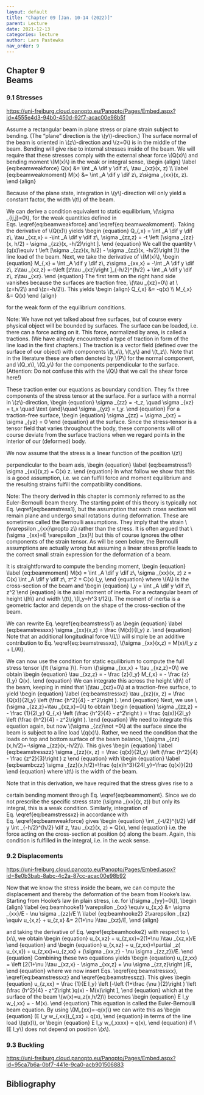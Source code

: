 ```yaml
---
layout: default
title: "Chapter 09 [Jan. 10-14 (2022)]"
parent: Lecture
date: 2021-12-13
categories: lecture
author: Lars Pastewka
nav_order: 9
---
```



<h2 class='chapterHead'><span class='titlemark'>Chapter 9</span><br /><a id='x1-10009'></a>Beams</h2>
<h3 class='sectionHead'><span class='titlemark'>9.1 </span> <a id='x1-20009.1'></a>Stresses</h3>
<!-- l. 5 --><p class='noindent'><a class='url' href='https://uni-freiburg.cloud.panopto.eu/Panopto/Pages/Embed.aspx?id=4555e4d3-94b0-450d-92f7-acac00e98b5f'><span class='cmtt-12'>https://uni-freiburg.cloud.panopto.eu/Panopto/Pages/Embed.aspx?id=4555e4d3-94b0-450d-92f7-acac00e98b5f</span></a>
</p><!-- l. 7 --><p class='indent'> Assume a rectangular beam in plane stress or plane strain subject to bending.
(The “plane” direction is the \(y\)-direction.) The surface normal of the beam is
oriented in \(z\)-direction and \(z=0\) is in the middle of the beam. Bending will give rise to
internal stresses inside of the beam. We will require that these stresses comply
with the external shear force \(Q(x)\) and bending moment \(M(x)\) in the <span class='cmti-12'>weak </span>or integral sense, \begin {align} \label {eq:beamweakforce} Q(x) &amp;= \int _A \dif y \dif z\, \tau _{xz}(x, z) \\ \label {eq:beamweakmoment} M(x) &amp;= \int _A \dif y \dif z\, z\sigma _{xx}(x, z). \end {align}
</p><!-- l. 14 --><p class='indent'> Because of the plane state, integration in \(y\)-direction will only yield a constant
factor, the width \(t\) of the beam.
</p><!-- l. 16 --><p class='indent'> We can derive a condition equivalent to static equilibrium, \(\sigma _{ij,j}=0\), for
the weak quantities defined in Eqs. \eqref{eq:beamweakforce} and
\eqref{eq:beamweakmoment}. Taking the derivative of \(Q(x)\) yields \begin {equation} Q_{,x} = \int _A \dif y \dif z\, \tau _{xz,x} = -\int _A \dif y \dif z\, \sigma _{zz,z} = -t \left [\sigma _{zz}(x, h/2) - \sigma _{zz}(x, -h/2)\right ]. \end {equation}
We call the quantity \(q(x)\equiv t \left [\sigma _{zz}(x, h/2) - \sigma _{zz}(x, -h/2)\right ]\) the line load of the beam. Next, we take the derivative of \(M(x)\),
\begin {equation} M_{,x} = \int _A \dif y \dif z\, z\sigma _{xx,x} = -\int _A \dif y \dif z\, z\tau _{xz,z} =-t\left [z\tau _{xz}\right ]_{-h/2}^{h/2} + \int _A \dif y \dif z\, z\tau _{xz}. \end {equation}
The first term on the right hand side vanishes because the surfaces are traction
free, \(\tau _{xz}=0\) at \(z=h/2\) and \(z=-h/2\). This yields \begin {align} Q_{,x} &amp;= -q(x) \\ M_{,x} &amp;= Q(x) \end {align}
</p><!-- l. 34 --><p class='indent'> for the weak form of the equilibrium conditions.
</p>
<div class='framedenv' id='shaded*-1'>
<!-- l. 36 --><p class='noindent'><span class='underline'><span class='cmbx-12'>Note:</span></span> We have not yet talked about free surfaces, but of course every physical
object will be bounded by surfaces. The surface can be loaded, i.e. there can a
force acting on it. This force, normalized by area, is called a <span class='cmti-12'>tractions</span>. (We have
already encountered a type of traction in form of the <span class='cmti-12'>line load </span>in the first
chapters.) The traction is a vector field (defined over the surface of our object)
with components \(t_x\), \(t_y\) and \(t_z\). Note that in the literature these are often denoted by \(P\)
for the normal component, and \(Q_x\), \(Q_y\) for the components perpendicular to the surface.
(Attention: Do not confuse this with the \(Q\) that we call the shear force
here!)
</p><!-- l. 39 --><p class='indent'> These traction enter our equations as boundary condition. They fix three
components of the stress tensor at the surface. For a surface with a normal in
\(z\)-direction, \begin {equation} \sigma _{zz} = -t_z, \quad \sigma _{xz} = t_x \quad \text {and}\quad \sigma _{yz} = t_y. \end {equation}
For a traction-free surface, \begin {equation} \sigma _{zz} = \sigma _{xz} = \sigma _{yz} = 0 \end {equation}
at the surface. Since the stress-tensor is a tensor field that varies throughout the
body, these components will of course deviate from the surface tractions when we
regard points in the interior of our (deformed) body. </p></div>



<!-- l. 50 --><p class='indent'> We now <span class='cmti-12'>assume </span>that the stress is a linear function of the position \(z\)
perpendicular to the beam axis, \begin {equation} \label {eq:beamstress1} \sigma _{xx}(x,z) = C(x) z. \end {equation}
In what follow we show that this is a good assumption, i.e. we can fulfill force and
moment equilibrium and the resulting strains fulfill the compatibility
conditions.
</p>
<div class='framedenv' id='shaded*-1'>
<!-- l. 57 --><p class='noindent'><span class='underline'><span class='cmbx-12'>Note:</span></span> The theory derived in this chapter is commonly referred to as the
<span class='cmti-12'>Euler-Bernoulli beam theory</span>. The starting point of this theory is typically not
Eq. \eqref{eq:beamstress1}, but the assumption that each cross section will
remain plane and undergo small rotations during deformation. These are
sometimes called the <span class='cmti-12'>Bernoulli assumptions</span>. They imply that the strain \(\varepsilon _{xx}\propto z\) rather
than the stress. It is often argued that \(\sigma _{xx}=E \varepsilon _{xx}\) but this of course ignores the other
components of the strain tensor. As will be seen below, the Bernoulli
assumptions are actually wrong but assuming a linear stress profile leads
to the correct small strain expression for the deformation of a beam. </p></div>
<!-- l. 61 --><p class='indent'> It is straightforward to compute the bending moment, \begin {equation} \label {eq:beammoment} M(x) = \int _A \dif y \dif z\, \sigma _{xx}(x, z) z = C(x) \int _A \dif y \dif z\, z^2 = C(x) I_y, \end {equation}
where \(A\) is the cross-section of the beam and \begin {equation} I_y = \int _A \dif y \dif z\, z^2 \end {equation}
is the <span class='cmti-12'>axial moment of inertia</span>. For a rectangular beam of height \(h\) and width \(t\), \(I_y=h^3 t/12\).
The moment of inertia is a geometric factor and depends on the shape of the
cross-section of the beam.
</p><!-- l. 72 --><p class='indent'> We can rewrite Eq. \eqref{eq:beamstress1} as \begin {equation} \label {eq:beamstressxx} \sigma _{xx}(x,z) = \frac {M(x)}{I_y} z. \end {equation}
Note that an additional longitudinal force \(L\) will simple be an additive contribution
to Eq. \eqref{eq:beamstressxx}, \(\sigma _{xx}(x,z) = M(x)/I_y z + L/A\).
</p><!-- l. 79 --><p class='indent'> We can now use the condition for static equilibrium to compute the full stress
tensor \(\t {\sigma }\). From \(\sigma _{xx,x} + \tau _{xz,z}=0\) we obtain \begin {equation} \tau _{xz,z} = - \frac {z}{I_y} M_{,x} = - \frac {z}{I_y} Q(x). \end {equation}
We can integrate this across the height \(h\) of the beam, keeping in mind that \(\tau _{xz}=0\) at a
traction-free surface, to yield \begin {equation} \label {eq:beamstressxz} \tau _{xz}(x, z) = \frac {Q(x)}{2I_y} \left (\frac {h^2}{4} - z^2\right ). \end {equation}
Next, we use \(\sigma _{zz,z}+\tau _{xz,x}=0\) to obtain \begin {equation} \sigma _{zz,z} = - \frac {1}{2I_y} Q_{,x} \left (\frac {h^2}{4} - z^2\right ) = \frac {q(x)}{2I_y} \left (\frac {h^2}{4} - z^2\right ). \end {equation}
We need to integrate this equation again, but now \(\sigma _{zz}\not =0\) at the surface since
the beam is subject to a line load \(q(x)\). Rather, we need the condition that
the loads on top and bottom surface of the beam balance, \(\sigma _{zz}(x,h/2)=-\sigma _{zz}(x,-h/2)\). This gives
\begin {equation} \label {eq:beamstresszz} \sigma _{zz}(x, z) = \frac {q(x)}{2I_y} \left (\frac {h^2}{4} - \frac {z^2}{3}\right ) z \end {equation}
with \begin {equation} \label {eq:beambczz} \sigma _{zz}(x,h/2)=\frac {q(x)h^3}{24I_y}=\frac {q(x)}{2t} \end {equation}
where \(t\) is the width of the beam.
</p><!-- l. 116 --><p class='indent'> Note that in this derivation, we have required that the stress gives rise to a



certain bending moment through Eq. \eqref{eq:beammoment}. Since we do not
prescribe the specific stress state \(\sigma _{xx}(x, z)\) but only its integral, this is a <span class='cmti-12'>weak </span>condition.
Similarly, integration of Eq. \eqref{eq:beamstressxz} in accordance with
Eq. \eqref{eq:beamweakforce} gives \begin {equation} \int _{-t/2}^{t/2} \dif y \int _{-h/2}^{h/2} \dif z\, \tau _{xz}(x, z) = Q(x), \end {equation}
i.e. the force acting on the cross-section at position \(x\) along the beam. Again, this
condition is fulfilled in the integral, i.e. in the weak sense.
</p><!-- l. 124 --><p class='noindent'>
</p>
<h3 class='sectionHead'><span class='titlemark'>9.2 </span> <a id='x1-30009.2'></a>Displacements</h3>
<!-- l. 126 --><p class='noindent'><a class='url' href='https://uni-freiburg.cloud.panopto.eu/Panopto/Pages/Embed.aspx?id=8e0b3bab-8abc-4c2a-87cc-acac00e98b92'><span class='cmtt-12'>https://uni-freiburg.cloud.panopto.eu/Panopto/Pages/Embed.aspx?id=8e0b3bab-8abc-4c2a-87cc-acac00e98b92</span></a>
</p><!-- l. 128 --><p class='indent'> Now that we know the stress inside the beam, we can compute the
displacement and thereby the deformation of the beam from Hooke’s law. Starting
from Hooke’s law (in plain stress, i.e. for \(\sigma _{yy}=0\)), \begin {align} \label {eq:beamhooke1} \varepsilon _{xx} \equiv u_{x,x} &amp;= \sigma _{xx}/E - \nu \sigma _{zz}/E \\ \label {eq:beamhooke2} 2\varepsilon _{xz} \equiv u_{x,z} + u_{z,x} &amp;= 2(1+\nu )\tau _{xz}/E, \end {align}
</p><!-- l. 135 --><p class='indent'> and taking the derivative of Eq. \eqref{eq:beamhooke2} with respect to \(x\), we
obtain \begin {equation} u_{x,xz} + u_{z,xx}=2(1+\nu )\tau _{xz,x}/E \end {equation}
and \begin {equation} u_{x,xz} + u_{z,xx}=\partial _z( u_{x,x}) + u_{z,xx}=u_{z,xx} + (\sigma _{xx,z} - \nu \sigma _{zz,z})/E. \end {equation}
Combining these two equations yields \begin {equation} u_{z,xx} = \left [2(1+\nu )\tau _{xz,x} - \sigma _{xx,z} + \nu \sigma _{zz,z}\right ]/E, \end {equation}
where we now insert Eqs. \eqref{eq:beamstressxx}, \eqref{eq:beamstressxz} and
\eqref{eq:beamstresszz}. This gives \begin {equation} u_{z,xx} = \frac {1}{E I_y} \left [-\left (1+\frac {\nu }{2}\right ) \left (\frac {h^2}{4} - z^2\right )q(x) - M(x)\right ], \end {equation}
which at the surface of the beam \(w(x)=u_z(x,h/2)\) becomes \begin {equation} E I_y w_{,xx} = - M(x). \end {equation}
This equation is called the <span class='cmti-12'>Euler-Bernoulli beam equation</span>. By using \(M_{xx}=-q(x)\) we can write
this as \begin {equation} (E I_y w_{,xx})_{,xx} = q(x), \end {equation}
in terms of the line load \(q(x)\), or \begin {equation} E I_y w_{,xxxx} = q(x), \end {equation}
if \(E I_y\) does not depend on position \(x\).
</p><!-- l. 166 --><p class='noindent'>
</p>
<h3 class='sectionHead'><span class='titlemark'>9.3 </span> <a id='x1-40009.3'></a>Buckling</h3>
<!-- l. 168 --><p class='noindent'><a class='url' href='https://uni-freiburg.cloud.panopto.eu/Panopto/Pages/Embed.aspx?id=95ca7b6a-0bf7-441e-9ca0-acb901506883'><span class='cmtt-12'>https://uni-freiburg.cloud.panopto.eu/Panopto/Pages/Embed.aspx?id=95ca7b6a-0bf7-441e-9ca0-acb901506883</span></a>



</p>
<h2 class='likechapterHead'><a id='x1-50009.3'></a>Bibliography</h2>

